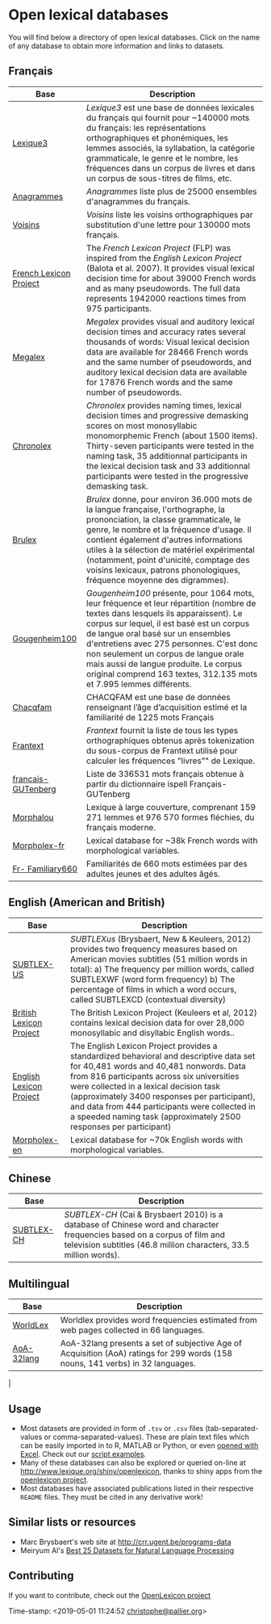 # Open lexical databases #



You will find below a directory of open lexical databases. Click on the name of any database to obtain more information and links to datasets.

## Français ##

| Base                                                                                      | Description                                                                                                                                                                                                                                                                                                                                                                                                              |
|-------------------------------------------------------------------------------------------|--------------------------------------------------------------------------------------------------------------------------------------------------------------------------------------------------------------------------------------------------------------------------------------------------------------------------------------------------------------------------------------------------------------------------|
| [Lexique3](Lexique382/README-Lexique.md)                                                  | _Lexique3_ est une base de données lexicales du français qui fournit pour ~140000 mots du français: les représentations orthographiques et phonémiques, les lemmes associés, la syllabation, la catégorie grammaticale, le genre et le nombre, les fréquences dans un corpus de livres et dans un corpus de sous-titres de films, etc.                                                                                   |
| [Anagrammes](anagrammes/README-anagrammes.md)                                             | _Anagrammes_ liste plus de 25000 ensembles d'anagrammes du français.                                                                                                                                                                                                                                                                                                                                                     |
| [Voisins](Voisins/README-Voisins.md)                                                      | _Voisins_ liste les voisins orthographiques par substitution d'une lettre pour 130000 mots français.                                                                                                                                                                                                                                                                                                                     |
| [French Lexicon Project](FrenchLexiconProject/README-FrenchLexiconProject.md)             | The _French Lexicon Project_ (FLP) was inspired from the _English Lexicon Project_ (Balota et al. 2007). It provides visual lexical decision time for about 39000 French words and as many pseudowords. The full data represents 1942000 reactions times from 975 participants.                                                                                                                                          |
| [Megalex](Megalex/README-Megalex.md)                                                      | _Megalex_ provides visual and auditory lexical decision times and accuracy rates several thousands of words: Visual lexical decision data are available for 28466 French words and the same number of pseudowords, and auditory lexical decision data are available for 17876 French words and the same number of pseudowords.                                                                                           |
| [Chronolex](Chronolex/README-Chronolex.md)                                                | _Chronolex_ provides naming times, lexical decision times and progressive demasking scores on most monosyllabic monomorphemic French (about 1500 items). Thirty-seven participants were tested in the naming task, 35 additionnal participants in the lexical decision task and 33 additionnal participants were tested in the progressive demasking task.                                                               |
| [Brulex](Brulex/README-Brulex.md)                                                         | _Brulex_ donne, pour environ 36.000 mots de la langue française, l'orthographe, la prononciation, la classe grammaticale, le genre, le nombre et la fréquence d'usage. Il contient également d'autres informations utiles à la sélection de matériel expérimental (notamment, point d'unicité, comptage des voisins lexicaux, patrons phonologiques, fréquence moyenne des digrammes).                                   |
| [Gougenheim100](Gougenheim100/README-Gougenheim.md)                                       | _Gougenheim100_ présente, pour 1064 mots, leur fréquence et leur répartition (nombre de textes dans lesquels ils apparaissent). Le corpus sur lequel, il est basé est un corpus de langue oral basé sur un ensembles d'entretiens avec 275 personnes. C'est donc non seulement un corpus de langue orale mais aussi de langue produite. Le corpus original comprend 163 textes, 312.135 mots et 7.995 lemmes différents. |
| [Chacqfam](chacqfam/README-Chacqfam.md)                                                   | CHACQFAM est une base de données renseignant l’âge d’acquisition estimé et la familiarité de 1225 mots Français                                                                                                                                                                                                                                                                                                          |
| [Frantext](Frantext/README-Frantext.md)                                                   | _Frantext_ fournit la liste de tous les types orthographiques obtenus après tokenization du sous-corpus de Frantext utilisé pour calculer les fréquences "livres"" de Lexique.                                                                                                                                                                                                                                           |
| [francais-GUTenberg](Liste-de-mots-francais-Gutenberg/README-liste-francais-Gutenberg.md) | Liste de 336531 mots français obtenue à partir du dictionnaire ispell Français-GUTenberg                                                                                                                                                                                                                                                                                                                                 |
| [Morphalou](Morphalou/README-Morphalou.md)                                                | Lexique à large couverture, comprenant 159 271 lemmes et 976 570 formes fléchies, du français moderne.                                                                                                                                                                                                                                                                                                                   |
| [Morpholex-fr](Morpholex-fr/README-Morpholex-fr.md)                                                                                |  Lexical database for ~38k French words with morphological variables.                                                                                                                                                                                                                                                                                                                               |
| [Fr- Familiary660](Robert-Dorot-Mathey/README-RobertDorotMathey2012.md)                   | Familiarités de 660 mots estimées par des adultes jeunes et des adultes âgés.                                                                                                                                                                                                                                                                                                                                            |



## English (American and British) ##


| Base                                                           | Description                                                                                                                                                                                                                                                                                                                                                                                      |
|----------------------------------------------------------------|-------------------|
| [SUBTLEX-US](SUBTLEX-US/README-SUBTLEXus.md)                   | _SUBTLEXus_ (Brysbaert, New & Keuleers, 2012) provides two frequency measures based on American movies subtitles (51 million words in total): a) The frequency per million words, called SUBTLEXWF (word form frequency) b) The percentage of films in which a word occurs, called SUBTLEXCD (contextual diversity)                                                                              |
|  [British Lexicon Project](BritishLexiconProject/README-BritishLexiconProject)  | The British Lexicon Project (Keuleers et al, 2012) contains lexical decision data for over 28,000 monosyllabic and disyllabic English words.. |
| [English Lexicon Project](EnglishLexiconProject/README-ELP.md) | The English Lexicon Project provides a standardized behavioral and descriptive data set for 40,481 words and 40,481 nonwords. Data from 816 participants across six universities were collected in a lexical decision task (approximately 3400 responses per participant), and data from 444 participants were collected in a speeded naming task (approximately 2500 responses per participant) |
| [Morpholex-en](Morpholex-en/README-Morpholex-en.md)                                                                                |  Lexical database for ~70k English words with morphological variables.                                                                                                                                                                                                                                                                                                                                                                                                  |


## Chinese  ##

| Base                                          | Description                                                                                                                                                                                   |
|-----------------------------------------------|-----------------------------------------------------------------------------------------------------------------------------------------------------------------------------------------------|
| [SUBTLEX-CH](SUBTLEX-CH/README-subtlex-ch.md) | _SUBTLEX-CH_ (Cai & Brysbaert 2010) is a database of Chinese word and character frequencies based on a corpus of film and television subtitles (46.8 million characters, 33.5 million words). |

## Multilingual ##

| Base                                    | Description                                                                            |
|-----------------------------------------|----------------------------------------------------------------------------------------|
| [WorldLex](WorldLex/README-Worldlex.md) | Worldlex provides word frequencies estimated from web pages collected in 66 languages.   |
| [AoA-32lang](AoA-32lang/README-AoA-32lang.md) | AoA-32lang presents a set of subjective Age of Acquisition (AoA) ratings for 299 words (158 nouns, 141 verbs) in 32 languages.
   |


## Usage ##


* Most datasets are provided in form of `.tsv` or `.csv` files (tab-separated-values or comma-separated-values). These are plain text files which can be easily imported in to R, MATLAB or Python, or even [opened with Excel](https://rievent.zendesk.com/hc/en-us/articles/360000029172-FAQ-How-do-I-open-a-tsv-file-in-Excel-). Check out our [script examples](../scripts/README.md).
* Many of these databases can also be explored or queried on-line at <http://www.lexique.org/shiny/openlexicon>, thanks to shiny apps from the [openlexicon project](http://github.com/chrplr/openlexicon).
* Most databases have associated publications listed in their respective `README` files. They must be cited in any derivative work!


## Similar lists or resources ##


- Marc Brysbaert's web site at <http://crr.ugent.be/programs-data>
- Meiryum Al's [Best 25 Datasets for Natural Language Processing](https://gengo.ai/datasets/the-best-25-datasets-for-natural-language-processing/)

## Contributing ##

If you want to contribute, check out the [OpenLexicon project](http://chrplr.github.io/openlexicon)

Time-stamp: <2019-05-01 11:24:52 christophe@pallier.org>
